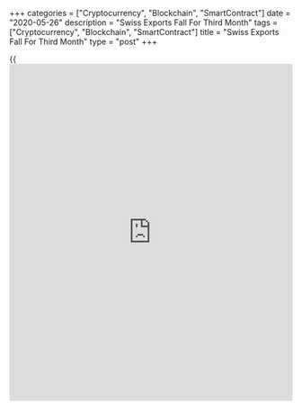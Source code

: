 +++
categories = ["Cryptocurrency", "Blockchain", "SmartContract"]
date = "2020-05-26"
description = "Swiss Exports Fall For Third Month"
tags = ["Cryptocurrency", "Blockchain", "SmartContract"]
title = "Swiss Exports Fall For Third Month"
type = "post"
+++

{{<iframe id="large-banner" src="https://www.bounty.group/#slide=7.0" width="100%" height="600" scrolling="no" style="border: 0px solid rgb(216, 221, 230); border-radius: 3px;">}}

Switzerland's exports declined for the third straight month and at a
faster pace in April, data from the Federal Customs Administration
showed on Tuesday.

Exports decreased by a real 10.0 percent month-on-month in April,
following a 3.1 percent fall in March.

Imports declined 17.8 percent monthly in April, following a 6.0 percent
fall in the previous month.

The biggest decline was seen in the exports of jewelry and jewelry
divisions by 77.0 percent. Imports of chemical-pharmaceutical products
decreased 4.8 percent.

In nominal [terms](https://www.fintechee.com/terms/), exports dropped 11.7 percent in April and imports
declined 21.9 percent.

The trade surplus increased to CHF 4.3 billion in April from CHF 3.07
billion in the previous month.

According to the Federation of the Swiss Watch Industry, watch exports
dropped 81.3 percent year-on-year in April.

For comments and feedback [contact](https://www.playgroundfx.com/contact/): editorial@rtt[news](https://www.letsplayfx.com/blog/forex-news-website/).com

[Economic News][1]

 **What parts of the world are seeing the best (and worst) economic
performances lately? Click[here][2] to check out our [Econ Scorecard][2]
and find out! See up-to-the-moment [ranking](https://www.playgroundfx.com/blog/crypto-exchange-ranking/)s for the best and worst
performers in [GDP][2], [unemployment rate][3], [inflation][4] and much
more.**

   1. www.rtt[news](https://www.letsplayfx.com/blog/forex-news-website/).com/Content/EconomicNews.aspx
   2. www.rtt[news](https://www.letsplayfx.com/blog/forex-news-website/).com/economic-scorecard/world-rank/GDP/highest-performance.aspx
   3. www.rtt[news](https://www.letsplayfx.com/blog/forex-news-website/).com/economic-scorecard/world-rank/unemployment-rate/lowest-performance.aspx
   4. www.rtt[news](https://www.letsplayfx.com/blog/forex-news-website/).com/economic-scorecard/world-rank/CPI/highest-performance.aspx